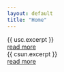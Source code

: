 ```yaml
---
layout: default
title: "Home"
---
```


  <article>
    {{ usc.excerpt }}
    <div class="more"><a href="{{ usc.url | relative_url }}">read more</a></div>
  </article>

  <article>
    {{ csun.excerpt }}
    <div class="more"><a href="{{ csun.url | relative_url }}">read more</a></div>
  </article>
